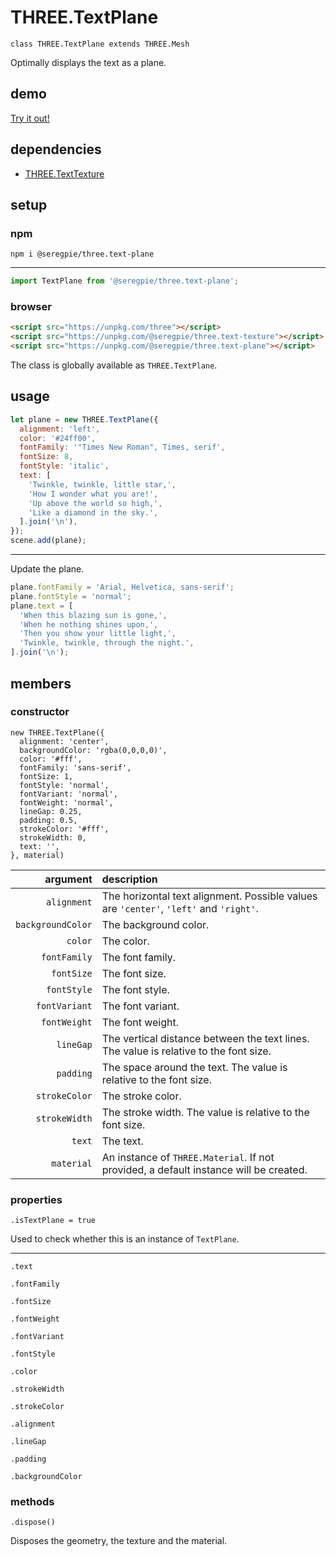 # THREE.TextPlane

`class THREE.TextPlane extends THREE.Mesh`

Optimally displays the text as a plane.

## demo

[Try it out!](https://seregpie.github.io/aframe-text-plane/)

## dependencies

- [THREE.TextTexture](https://github.com/SeregPie/THREE.TextTexture)

## setup

### npm

```shell
npm i @seregpie/three.text-plane
```

---

```javascript
import TextPlane from '@seregpie/three.text-plane';
```

### browser

```html
<script src="https://unpkg.com/three"></script>
<script src="https://unpkg.com/@seregpie/three.text-texture"></script>
<script src="https://unpkg.com/@seregpie/three.text-plane"></script>
```

The class is globally available as `THREE.TextPlane`.

## usage

```javascript
let plane = new THREE.TextPlane({
  alignment: 'left',
  color: '#24ff00',
  fontFamily: '"Times New Roman", Times, serif',
  fontSize: 8,
  fontStyle: 'italic',
  text: [
    'Twinkle, twinkle, little star,',
    'How I wonder what you are!',
    'Up above the world so high,',
    'Like a diamond in the sky.',
  ].join('\n'),
});
scene.add(plane);
```

---

Update the plane.

```javascript
plane.fontFamily = 'Arial, Helvetica, sans-serif';
plane.fontStyle = 'normal';
plane.text = [
  'When this blazing sun is gone,',
  'When he nothing shines upon,',
  'Then you show your little light,',
  'Twinkle, twinkle, through the night.',
].join('\n');
```

## members

### constructor

```
new THREE.TextPlane({
  alignment: 'center',
  backgroundColor: 'rgba(0,0,0,0)',
  color: '#fff',
  fontFamily: 'sans-serif',
  fontSize: 1,
  fontStyle: 'normal',
  fontVariant: 'normal',
  fontWeight: 'normal',
  lineGap: 0.25,
  padding: 0.5,
  strokeColor: '#fff',
  strokeWidth: 0,
  text: '',
}, material)
```

| argument | description |
| ---: | :--- |
| `alignment` | The horizontal text alignment. Possible values are `'center'`, `'left'` and `'right'`. |
| `backgroundColor` | The background color. |
| `color` | The color. |
| `fontFamily` | The font family. |
| `fontSize` | The font size. |
| `fontStyle` | The font style. |
| `fontVariant` | The font variant. |
| `fontWeight` | The font weight. |
| `lineGap` | The vertical distance between the text lines. The value is relative to the font size. |
| `padding` | The space around the text. The value is relative to the font size. |
| `strokeColor` | The stroke color. |
| `strokeWidth` | The stroke width. The value is relative to the font size. |
| `text` | The text. |
| `material` | An instance of `THREE.Material`. If not provided, a default instance will be created. |

### properties

`.isTextPlane = true`

Used to check whether this is an instance of `TextPlane`.

---

`.text`

`.fontFamily`

`.fontSize`

`.fontWeight`

`.fontVariant`

`.fontStyle`

`.color`

`.strokeWidth`

`.strokeColor`

`.alignment`

`.lineGap`

`.padding`

`.backgroundColor`

### methods

`.dispose()`

Disposes the geometry, the texture and the material.
